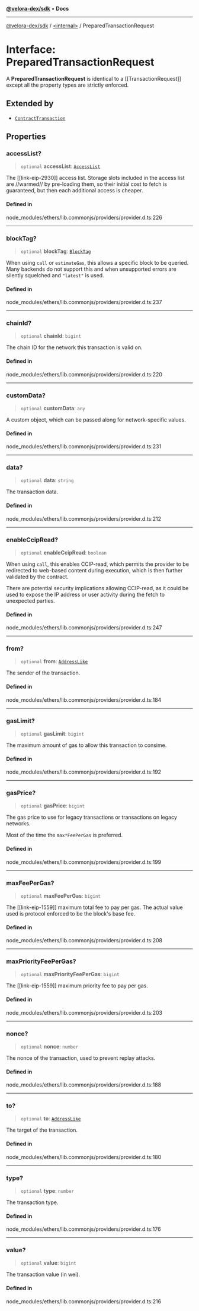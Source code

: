 [**@velora-dex/sdk**](../../README.md) • **Docs**

***

[@velora-dex/sdk](../../globals.md) / [\<internal\>](../README.md) / PreparedTransactionRequest

# Interface: PreparedTransactionRequest

A **PreparedTransactionRequest** is identical to a [[TransactionRequest]]
 except all the property types are strictly enforced.

## Extended by

- [`ContractTransaction`](ContractTransaction.md)

## Properties

### accessList?

> `optional` **accessList**: [`AccessList`](../type-aliases/AccessList.md)

The [[link-eip-2930]] access list. Storage slots included in the access
 list are //warmed// by pre-loading them, so their initial cost to
 fetch is guaranteed, but then each additional access is cheaper.

#### Defined in

node\_modules/ethers/lib.commonjs/providers/provider.d.ts:226

***

### blockTag?

> `optional` **blockTag**: [`BlockTag`](../type-aliases/BlockTag.md)

When using ``call`` or ``estimateGas``, this allows a specific
 block to be queried. Many backends do not support this and when
 unsupported errors are silently squelched and ``"latest"`` is used.

#### Defined in

node\_modules/ethers/lib.commonjs/providers/provider.d.ts:237

***

### chainId?

> `optional` **chainId**: `bigint`

The chain ID for the network this transaction is valid on.

#### Defined in

node\_modules/ethers/lib.commonjs/providers/provider.d.ts:220

***

### customData?

> `optional` **customData**: `any`

A custom object, which can be passed along for network-specific
 values.

#### Defined in

node\_modules/ethers/lib.commonjs/providers/provider.d.ts:231

***

### data?

> `optional` **data**: `string`

The transaction data.

#### Defined in

node\_modules/ethers/lib.commonjs/providers/provider.d.ts:212

***

### enableCcipRead?

> `optional` **enableCcipRead**: `boolean`

When using ``call``, this enables CCIP-read, which permits the
 provider to be redirected to web-based content during execution,
 which is then further validated by the contract.

 There are potential security implications allowing CCIP-read, as
 it could be used to expose the IP address or user activity during
 the fetch to unexpected parties.

#### Defined in

node\_modules/ethers/lib.commonjs/providers/provider.d.ts:247

***

### from?

> `optional` **from**: [`AddressLike`](../type-aliases/AddressLike.md)

The sender of the transaction.

#### Defined in

node\_modules/ethers/lib.commonjs/providers/provider.d.ts:184

***

### gasLimit?

> `optional` **gasLimit**: `bigint`

The maximum amount of gas to allow this transaction to consime.

#### Defined in

node\_modules/ethers/lib.commonjs/providers/provider.d.ts:192

***

### gasPrice?

> `optional` **gasPrice**: `bigint`

The gas price to use for legacy transactions or transactions on
 legacy networks.

 Most of the time the ``max*FeePerGas`` is preferred.

#### Defined in

node\_modules/ethers/lib.commonjs/providers/provider.d.ts:199

***

### maxFeePerGas?

> `optional` **maxFeePerGas**: `bigint`

The [[link-eip-1559]] maximum total fee to pay per gas. The actual
 value used is protocol enforced to be the block's base fee.

#### Defined in

node\_modules/ethers/lib.commonjs/providers/provider.d.ts:208

***

### maxPriorityFeePerGas?

> `optional` **maxPriorityFeePerGas**: `bigint`

The [[link-eip-1559]] maximum priority fee to pay per gas.

#### Defined in

node\_modules/ethers/lib.commonjs/providers/provider.d.ts:203

***

### nonce?

> `optional` **nonce**: `number`

The nonce of the transaction, used to prevent replay attacks.

#### Defined in

node\_modules/ethers/lib.commonjs/providers/provider.d.ts:188

***

### to?

> `optional` **to**: [`AddressLike`](../type-aliases/AddressLike.md)

The target of the transaction.

#### Defined in

node\_modules/ethers/lib.commonjs/providers/provider.d.ts:180

***

### type?

> `optional` **type**: `number`

The transaction type.

#### Defined in

node\_modules/ethers/lib.commonjs/providers/provider.d.ts:176

***

### value?

> `optional` **value**: `bigint`

The transaction value (in wei).

#### Defined in

node\_modules/ethers/lib.commonjs/providers/provider.d.ts:216

